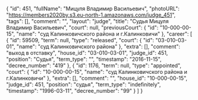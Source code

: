 {
    "id": 451,
    "fullName": "Мицуля Владимир Васильевич",
    "photoURL": "https://members2020by.s3.eu-north-1.amazonaws.com/judge_451",
    "tags": [],
    "comment": "",
    "layout": "judge",
    "title": "Судья Мицуля Владимир Васильевич",
    "court": null,
    "previousCourt": {
        "id": "10-000-00-15",
        "name": "суд Калинковичского района и г.Калинковичи"
    },
    "career": [
        {
            "id": 59509,
            "term": null,
            "type": "released",
            "court": {
                "id": "03-010-03-01",
                "name": "суд Калинковичского района"
            },
            "extra": [],
            "comment": "выход в отставку",
            "house_id": "03-010-03-01",
            "judge_id": 451,
            "position": "Судья",
            "term_type": "",
            "timestamp": "2016-11-15",
            "decree_number": "419"
        },
        {
            "id": 1176,
            "term": null,
            "type": "appointed",
            "court": {
                "id": "10-000-00-15",
                "name": "суд Калинковичского района и г.Калинковичи"
            },
            "extra": [],
            "comment": "",
            "house_id": "10-000-00-15",
            "judge_id": 451,
            "position": "судья",
            "term_type": "indefinitely",
            "timestamp": "1996-03-11",
            "decree_number": "99"
        }
    ]
}